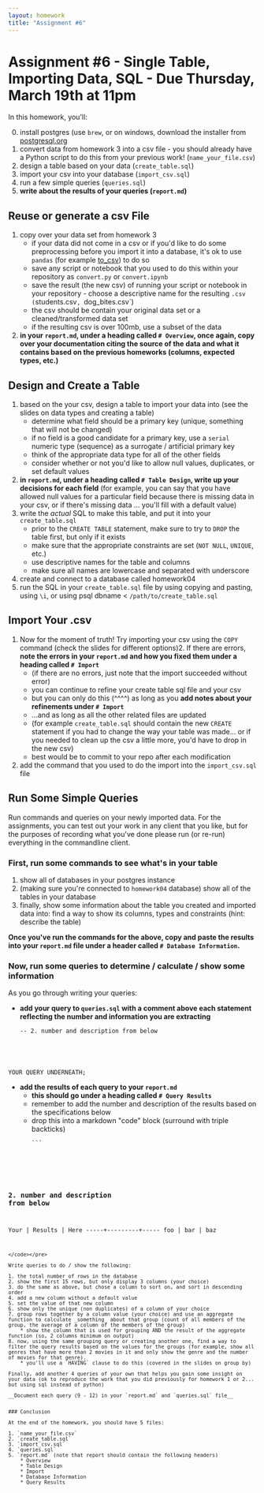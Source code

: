 ```yaml
---
layout: homework
title: "Assignment #6"
---
```

<style>
.hl {
	background-color: yellow;
}
img {
    border: 1px solid #000;
}

.warning {
    background-color: yellow;
    color: #aa1122;
    font-weight: bold;
}

.hidden {
    display: none;
}

.hintButton {
    color: #7788ff;
    cursor: pointer;
}
</style>
<script>
document.addEventListener('DOMContentLoaded', hideHints);

function hideHints(evt) {
    document.querySelectorAll('.hint').forEach((ele, i) => {
        const div = document.createElement('div');
        div.id = 'hint' + i + 'Button';
        ele.id = 'hint' + i;
        ele.classList.add('hidden');
        div.addEventListener('click', onClick);
        div.textContent = 'Show Hint';
        div.className = 'hintButton';
        ele.parentNode.insertBefore(div, ele);
    });

}

function onClick(evt) {
    const hintId = this.id.replace('Button', '');
    const hint = document.getElementById(hintId);
    hint.classList.toggle('hidden');
    this.textContent = this.textConent === 'Show Hint' ? 'Hide Hint' : 'Show Hint';
}
</script>

# Assignment #6 - Single Table, Importing Data, SQL - Due Thursday, March 19th  at 11pm

In this homework, you'll:

0. install postgres (use `brew`, or on windows, download the installer from [postgresql.org](https://www.postgresql.org/download/)
1. convert data from homework 3 into a csv file - you should already have a Python script to do this from your previous work! (`name_your_file.csv`)
2. design a table based on your data (`create_table.sql`)
3. import your csv into your database (`import_csv.sql`)
4. run a few simple queries (`queries.sql`)
5. __write about the results of your queries (`report.md`)__


## Reuse or generate a csv File

1. copy over your data set from homework 3
	* if your data did not come in a csv or if you'd like to do some preprocessing before you import it into a database, it's ok to use `pandas` (for example [to_csv](https://pandas.pydata.org/pandas-docs/stable/reference/api/pandas.DataFrame.to_csv.html)) to do so
	* save any script or notebook that you used to do this within your repository as `convert.py` or `convert.ipynb`
	* save the result (the new csv) of running your script or notebook in your repository - choose a descriptive name for the resulting `.csv (`students.csv`, `dog_bites.csv`) 
	* the csv should be contain your original data set or a cleaned/transformed data set
	* if the resulting csv is over 100mb, use a subset of the data
3. __in your `report.md`, under a heading called `# Overview`, once again, copy over your documentation citing the source of the data and what it contains based on the previous homeworks (columns, expected types, etc.)__

## Design and Create a Table

1. based on the your csv, design a table to import your data into (see the slides on data types and creating a table)
	* determine what field should be a primary key (unique, something that will not be changed)
	* if no field is a good candidate for a primary key, use a `serial` numeric type (sequence) as a surrogate / artificial primary key
	* think of the appropriate data type for all of the other fields
	* consider whether or not you'd like to allow null values, duplicates, or set default values
2. __in `report.md`, under a heading called `# Table Design`,  write up your decisions for each field__ (for example, you can say that you have allowed null values for a particular field because there is missing data in your csv, or if there's missing data ... you'll fill with a default value)
3. write the _actual_ SQL to make this table, and put it into your `create_table.sql`
	* prior to the `CREATE TABLE` statement, make sure to try to `DROP` the table first, but only if it exists
	* make sure that the appropriate constraints are set (`NOT NULL`, `UNIQUE`, etc.)
	* use descriptive names for the table and columns
	* make sure all names are lowercase and separated with underscore
4. create and connect to a database called homework04
5. run the SQL in your `create_table.sql` file by using copying and pasting, using `\i`, or using psql dbname < `/path/to/create_table.sql`

## Import Your .csv

1. Now for the moment of truth! Try importing your csv using the `COPY` command (check the slides for different options)2. If there are errors, __note the errors in your `report.md` and how you fixed them under a heading called `# Import`__
	* (if there are no errors, just note that the import succeeded without error)
	* you can continue to refine your create table sql file and your csv
	* but you can only do this (^^^^)  as long as you __add notes about your refinements under `# Import`__
	* ...and as long as all the other related files are updated 
	* (for example `create_table.sql` should contain the new `CREATE` statement if you had to change the way your table was made... or if you needed to clean up the csv a little more, you'd have to drop in the new csv)
	* best would be to commit to your repo after each modification
3. add the command that you used to do the import into the `import_csv.sql` file


## Run Some Simple Queries

Run commands and queries on your newly imported data. For the assignments, you can test out your work in any client that you like, but for the purposes of recording what you've done please run (or re-run) everything in the commandline client.

### First, run some commands to see what's in your table

1. show all of databases in your postgres instance
2. (making sure you're connected to `homework04` database) show all of the tables in your database
3. finally, show some information about the table you created and imported data into: find a way to show its columns, types and constraints (hint: describe the table)

__Once you've run the commands for the above, copy and paste the results into your `report.md` file under a header called `# Database Information`.__

### Now, run some queries to determine / calculate / show some information

As you go through writing your queries:

* __add your query to `queries.sql` with a comment above each statement reflecting the number and information you are extracting__
	<pre><code data-trim contenteditable>-- 2. number and description from below	
YOUR QUERY UNDERNEATH;
</code></pre>
* __add the results of each query to your `report.md`__
	* __this should go under a heading called `# Query Results`__
	* remember to add the number and description of the results based on the specifications below
	* drop this into a markdown "code" block (surround with triple backticks)
		<pre><code data-trim contenteditable>```
### 2. number and description from below		
Your | Results | Here
-----+---------+-----
foo  | bar     | baz
```
</code></pre>

Write queries to do / show the following:

1. the total number of rows in the database
2. show the first 15 rows, but only display 3 columns (your choice)
3. do the same as above, but chose a column to sort on, and sort in descending order
4. add a new column without a default value
5. set the value of that new column
6. show only the unique (non duplicates) of a column of your choice
7. group rows together by a column value (your choice) and use an aggregate function to calculate _something_ about that group (count of all members of the group, the average of a column of the members of the group)
	* show the column that is used for grouping AND the result of the aggregate function (so, 2 columns minimum on output)
8. now, using the same grouping query or creating another one, find a way to filter the query results based on the values for the groups (for example, show all genres that have more than 2 movies in it and only show the genre and the number of movies for that genre).
	* you'll use a `HAVING` clause to do this (covered in the slides on group by)

Finally, add another 4 queries of your own that helps you gain some insight on your data (ok to reproduce the work that you did previously for homework 1 or 2... but using sql instead of python)

__Document each query (9 - 12) in your `report.md` and `queries.sql` file__


### Conclusion

At the end of the homework, you should have 5 files:

1. `name_your_file.csv`
2. `create_table.sql`
3. `import_csv.sql`
4. `queries.sql`
5. `report.md` (note that report should contain the following headers)
	* Overview
	* Table Design
	* Import
	* Database Information
	* Query Results
	
